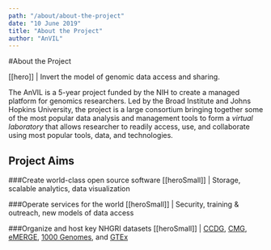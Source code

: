 ```yaml
---
path: "/about/about-the-project"
date: "10 June 2019"
title: "About the Project"
author: "AnVIL"
---
```


#About the Project

[[hero]]
| Invert the model of genomic data access and sharing.

The AnVIL is a 5-year project funded by the NIH to create a managed platform for genomics researchers. Led by the Broad Institute and Johns Hopkins University, the project is a large consortium bringing together some of the most popular data analysis and management tools to form a *virtual laboratory* that allows researcher to readily access, use, and collaborate using most popular tools, data, and technologies.

## Project Aims

###Create world-class open source software
[[heroSmall]]
| Storage, scalable analytics, data visualization

###Operate services for the world
[[heroSmall]]
| Security, training & outreach, new models of data access

###Organize and host key NHGRI datasets
[[heroSmall]]
| [CCDG](https://ccdg.rutgers.edu), [CMG](http://mendelian.org), [eMERGE](https://emerge.mc.vanderbilt.edu), [1000 Genomes](http://www.internationalgenome.org), and [GTEx](https://gtexportal.org/home)
